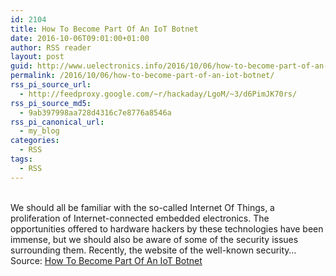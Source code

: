 ```yaml
---
id: 2104
title: How To Become Part Of An IoT Botnet
date: 2016-10-06T09:01:00+01:00
author: RSS reader
layout: post
guid: http://www.uelectronics.info/2016/10/06/how-to-become-part-of-an-iot-botnet/
permalink: /2016/10/06/how-to-become-part-of-an-iot-botnet/
rss_pi_source_url:
  - http://feedproxy.google.com/~r/hackaday/LgoM/~3/d6PimJK70rs/
rss_pi_source_md5:
  - 9ab397998aa728d4316c7e8776a8546a
rss_pi_canonical_url:
  - my_blog
categories:
  - RSS
tags:
  - RSS
---
```

&#013;  
We should all be familiar with the so-called Internet Of Things, a proliferation of Internet-connected embedded electronics. The opportunities offered to hardware hackers by these technologies have been immense, but we should also be aware of some of the security issues surrounding them. Recently, the website of the well-known security…&#013;  
Source: <a href="http://feedproxy.google.com/~r/hackaday/LgoM/~3/d6PimJK70rs/" target="_blank">How To Become Part Of An IoT Botnet</a>